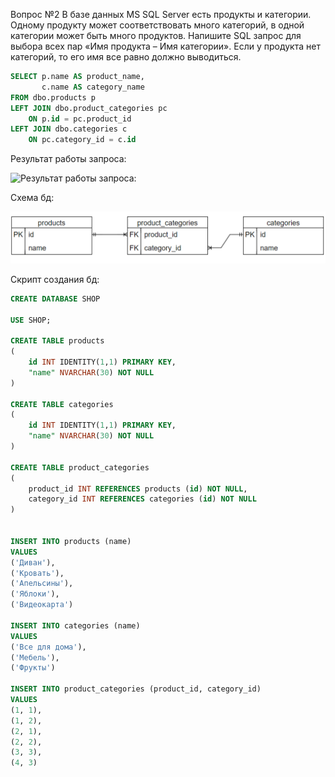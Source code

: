 Вопрос №2
В базе данных MS SQL Server есть продукты и категории. Одному продукту может соответствовать много категорий, в одной категории может быть много продуктов. Напишите SQL запрос для выбора всех пар «Имя продукта – Имя категории». Если у продукта нет категорий, то его имя все равно должно выводиться.

```sql
SELECT p.name AS product_name, 
       c.name AS category_name
FROM dbo.products p
LEFT JOIN dbo.product_categories pc
    ON p.id = pc.product_id
LEFT JOIN dbo.categories c 
    ON pc.category_id = c.id
```


Результат работы запроса:

 
 ![Результат работы запроса:]()



 Схема бд:

 ![Схема бд:](https://github.com/Ren4co/FigureCalculator/blob/master/db_diagram.PNG)
 



Скрипт создания бд:
```sql
CREATE DATABASE SHOP

USE SHOP;

CREATE TABLE products
(
	id INT IDENTITY(1,1) PRIMARY KEY,
	"name" NVARCHAR(30) NOT NULL
)

CREATE TABLE categories
(
	id INT IDENTITY(1,1) PRIMARY KEY,
	"name" NVARCHAR(30) NOT NULL
)

CREATE TABLE product_categories
(
	product_id INT REFERENCES products (id) NOT NULL,
	category_id INT REFERENCES categories (id) NOT NULL
)


INSERT INTO products (name) 
VALUES 
('Диван'), 
('Кровать'), 
('Апельсины'), 
('Яблоки'), 
('Видеокарта')

INSERT INTO categories (name) 
VALUES 
('Все для дома'), 
('Мебель'), 
('Фрукты')

INSERT INTO product_categories (product_id, category_id) 
VALUES 
(1, 1), 
(1, 2), 
(2, 1), 
(2, 2), 
(3, 3), 
(4, 3)
```
